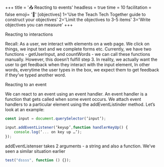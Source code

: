 +++
title = '📤 Reacting to events'
headless = true
time = 10
facilitation = false
emoji= '🧩'
[objectives]
    1='Use the Teach Tech Together guide to construct your objectives'
    2='Limit the objectives to 3-5 items'
    3='Write objectives you can measure'
+++

Reacting to interactions

Recall: As a user, we interact with elements on a web page. We click on things, we input text and we complete forms etc.
Currently, we have two functions - getUserInput, and countWords - we can call these functions manually. However, this doesn’t fulfill step 3. In reality, we actually want the user to get feedback when they interact with the input element, In other words, everytime the user types in the box, we expect them to get feedback if they’ve typed another word.

Reacting to an event

We can react to an event using an event handler. An event handler is a function that gets called when some event occurs. We attach event handlers to a particular element using the addEventListinder method. Let’s look at an example:

```js
const input = document.querySelector(‘input’);

input.addEventListener(‘keyup’,function handlerKeyUp() {
	console.log(‘... on key up …’);
});
```

addEventListenser takes 2 arguments - a string and also a function. We’ve seen a similar situation earlier

```js
test("dssss", function () {});
```
